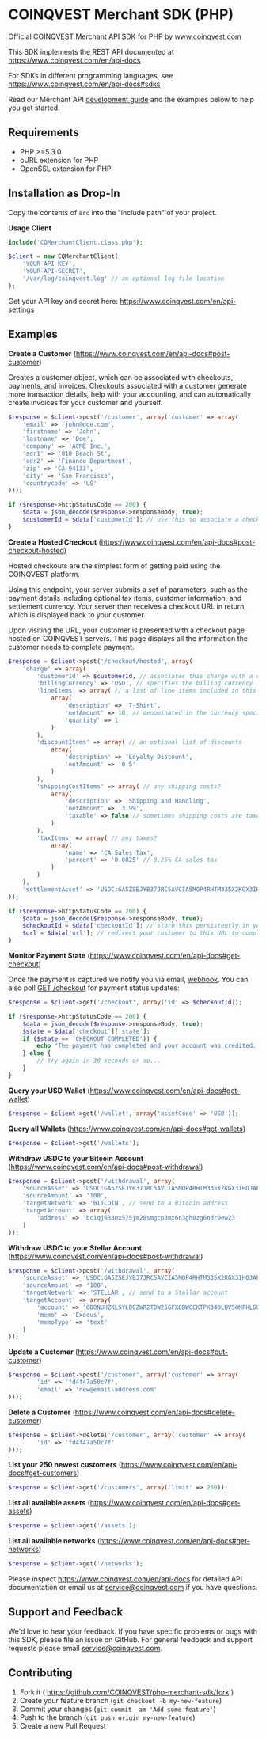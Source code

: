 # COINQVEST Merchant SDK (PHP)

Official COINQVEST Merchant API SDK for PHP by www.coinqvest.com

This SDK implements the REST API documented at https://www.coinqvest.com/en/api-docs

For SDKs in different programming languages, see https://www.coinqvest.com/en/api-docs#sdks

Read our Merchant API [development guide](https://www.coinqvest.com/en/blog/guide-mastering-cryptocurrency-checkouts-with-coinqvest-merchant-apis-321ac139ce15) and the examples below to help you get started.

Requirements
------------
* PHP >=5.3.0
* cURL extension for PHP
* OpenSSL extension for PHP

Installation as Drop-In
-----------------------
Copy the contents of `src` into the "include path" of your project.

**Usage Client**
```php
include('CQMerchantClient.class.php');

$client = new CQMerchantClient(
    'YOUR-API-KEY',
    'YOUR-API-SECRET',
    '/var/log/coinqvest.log' // an optional log file location
);
```

Get your API key and secret here: https://www.coinqvest.com/en/api-settings

## Examples

**Create a Customer** (https://www.coinqvest.com/en/api-docs#post-customer)

Creates a customer object, which can be associated with checkouts, payments, and invoices. Checkouts associated with a customer generate more transaction details, help with your accounting, and can automatically create invoices for your customer and yourself.

```php
$response = $client->post('/customer', array('customer' => array(
    'email' => 'john@doe.com',
    'firstname' => 'John',
    'lastname' => 'Doe',
    'company' => 'ACME Inc.',
    'adr1' => '810 Beach St',
    'adr2' => 'Finance Department',
    'zip' => 'CA 94133',
    'city' => 'San Francisco',
    'countrycode' => 'US'
)));

if ($response->httpStatusCode == 200) {   
    $data = json_decode($response->responseBody, true);
    $customerId = $data['customerId']; // use this to associate a checkout with this customer
}
```

**Create a Hosted Checkout** (https://www.coinqvest.com/en/api-docs#post-checkout-hosted)

Hosted checkouts are the simplest form of getting paid using the COINQVEST platform. 

Using this endpoint, your server submits a set of parameters, such as the payment details including optional tax items, customer information, and settlement currency. Your server then receives a checkout URL in return, which is displayed back to your customer. 

Upon visiting the URL, your customer is presented with a checkout page hosted on COINQVEST servers. This page displays all the information the customer needs to complete payment.

```php
$response = $client->post('/checkout/hosted', array(
    'charge' => array(
        'customerId' => $customerId, // associates this charge with a customer
        'billingCurrency' => 'USD', // specifies the billing currency
        'lineItems' => array( // a list of line items included in this charge
            array(
                'description' => 'T-Shirt',
                'netAmount' => 10, // denominated in the currency specified above
                'quantity' => 1
            )
        ),
        'discountItems' => array( // an optional list of discounts
            array(
                'description' => 'Loyalty Discount',
                'netAmount' => '0.5'
            )
        ),
        'shippingCostItems' => array( // any shipping costs?
            array(
                'description' => 'Shipping and Handling',
                'netAmount' => '3.99',
                'taxable' => false // sometimes shipping costs are taxable
            )
        ),
        'taxItems' => array( // any taxes?
            array(
                'name' => 'CA Sales Tax',
                'percent' => '0.0825' // 8.25% CA sales tax
            )
        )
    ),
    'settlementAsset' => 'USDC:GA5ZSEJYB37JRC5AVCIA5MOP4RHTM335X2KGX3IHOJAPP5RE34K4KZVN' // specifies the asset you want to be credited in when the checkout completes 
));

if ($response->httpStatusCode == 200) {   
    $data = json_decode($response->responseBody, true);
    $checkoutId = $data['checkoutId']; // store this persistently in your database
    $url = $data['url']; // redirect your customer to this URL to complete the payment
}
```

**Monitor Payment State** (https://www.coinqvest.com/en/api-docs#get-checkout)

Once the payment is captured we notify you via email, [webhook](https://www.coinqvest.com/en/api-docs#webhook-concepts). You can also poll [GET /checkout](https://www.coinqvest.com/en/api-docs#get-checkout) for payment status updates:

```php
$response = $client->get('/checkout', array('id' => $checkoutId));

if ($response->httpStatusCode == 200) {   
    $data = json_decode($response->responseBody, true);
    $state = $data['checkout']['state'];
    if ($state == 'CHECKOUT_COMPLETED')) {
        echo "The payment has completed and your account was credited. You can now ship the goods."
    } else {
        // try again in 30 seconds or so...
    }
}
```

**Query your USD Wallet** (https://www.coinqvest.com/en/api-docs#get-wallet)
```php
$response = $client->get('/wallet', array('assetCode' => 'USD'));
```

**Query all Wallets** (https://www.coinqvest.com/en/api-docs#get-wallets)
```php
$response = $client->get('/wallets');
```

**Withdraw USDC to your Bitcoin Account** (https://www.coinqvest.com/en/api-docs#post-withdrawal)
```php
$response = $client->post('/withdrawal', array(
    'sourceAsset' => 'USDC:GA5ZSEJYB37JRC5AVCIA5MOP4RHTM335X2KGX3IHOJAPP5RE34K4KZVN', // withdraw from your USDC wallet
    'sourceAmount' => '100',
    'targetNetwork' => 'BITCOIN', // send to a Bitcoin address
    'targetAccount' => array(
        'address' => 'bc1qj633nx575jm28smgcp3mx6n3gh0zg6ndr0ew23'
    )
));
```

**Withdraw USDC to your Stellar Account** (https://www.coinqvest.com/en/api-docs#post-withdrawal)
```php
$response = $client->post('/withdrawal', array(
    'sourceAsset' => 'USDC:GA5ZSEJYB37JRC5AVCIA5MOP4RHTM335X2KGX3IHOJAPP5RE34K4KZVN', // withdraw from your USDC wallet
    'sourceAmount' => '100',
    'targetNetwork' => 'STELLAR', // send to a Stellar account
    'targetAccount' => array(
        'account' => 'GDONUHZKLSYLDOZWR2TDW25GFXOBWCCKTPK34DLUVSOMFHLGURX6FNU6',
        'memo' => 'Exodus',
        'memoType' => 'text'
    )
));
```

**Update a Customer** (https://www.coinqvest.com/en/api-docs#put-customer)
```php
$response = $client->post('/customer', array('customer' => array(
        'id' => 'fd4f47a50c7f',
        'email' => 'new@email-address.com'
)));
```

**Delete a Customer** (https://www.coinqvest.com/en/api-docs#delete-customer)
```php
$response = $client->delete('/customer', array('customer' => array(
        'id' => 'fd4f47a50c7f'
)));
```

**List your 250 newest customers** (https://www.coinqvest.com/en/api-docs#get-customers)
```php
$response = $client->get('/customers', array('limit' => 250));
```

**List all available assets** (https://www.coinqvest.com/en/api-docs#get-assets)
```php
$response = $client->get('/assets');
```

**List all available networks** (https://www.coinqvest.com/en/api-docs#get-networks)
```php
$response = $client->get('/networks');
```

Please inspect https://www.coinqvest.com/en/api-docs for detailed API documentation or email us at service@coinqvest.com if you have questions.

Support and Feedback
--------------------
We'd love to hear your feedback. If you have specific problems or bugs with this SDK, please file an issue on GitHub. For general feedback and support requests please email service@coinqvest.com.

Contributing
------------

1. Fork it ( https://github.com/COINQVEST/php-merchant-sdk/fork )
2. Create your feature branch (`git checkout -b my-new-feature`)
3. Commit your changes (`git commit -am 'Add some feature'`)
4. Push to the branch (`git push origin my-new-feature`)
5. Create a new Pull Request
